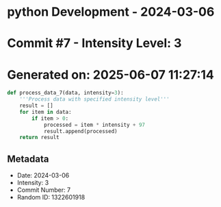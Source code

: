 ﻿# python Development - 2024-03-06
# Commit #7 - Intensity Level: 3
# Generated on: 2025-06-07 11:27:14
```python
def process_data_7(data, intensity=3):
    '''Process data with specified intensity level'''
    result = []
    for item in data:
        if item > 0:
            processed = item * intensity + 97
            result.append(processed)
    return result
```
## Metadata
- Date: 2024-03-06
- Intensity: 3
- Commit Number: 7
- Random ID: 1322601918
